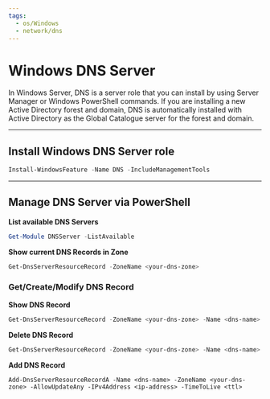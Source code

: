 ```yaml
---
tags:
  - os/Windows
  - network/dns
---
```

# Windows DNS Server

In Windows Server, DNS is a server role that you can install by using Server Manager or Windows PowerShell commands. If you are installing a new Active Directory forest and domain, DNS is automatically installed with Active Directory as the Global Catalogue server for the forest and domain.

---
## Install Windows DNS Server role
```powershell
Install-WindowsFeature -Name DNS -IncludeManagementTools
```

---
## Manage DNS Server via PowerShell

**List available DNS Servers**
```powershell
Get-Module DNSServer -ListAvailable
```

**Show current DNS Records in Zone**
```powershell
Get-DnsServerResourceRecord -ZoneName <your-dns-zone>
```

### Get/Create/Modify DNS Record

**Show DNS Record** 
```powershell
Get-DnsServerResourceRecord -ZoneName <your-dns-zone> -Name <dns-name>
```

**Delete DNS Record**
```powershell
Get-DnsServerResourceRecord -ZoneName <your-dns-zone> -Name <dns-name> | Remove-DnsServerResourceRecord -ZoneName <your-dns-zone>
```

**Add DNS Record**
```
Add-DnsServerResourceRecordA -Name <dns-name> -ZoneName <your-dns-zone> -AllowUpdateAny -IPv4Address <ip-address> -TimeToLive <ttl>
```
